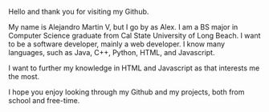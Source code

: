 Hello and thank you for visiting my Github.

My name is Alejandro Martin V, but I go by as Alex. I am a BS major in Computer Science graduate from Cal State University of Long Beach. 
I want to be a software developer, mainly a web developer. I know many languages, such as Java, C++, Python, HTML, and Javascript. 

I want to further my knowledge in HTML and Javascript as that interests me the most. 

I hope you enjoy looking through my Github and my projects, both from school and free-time. 


